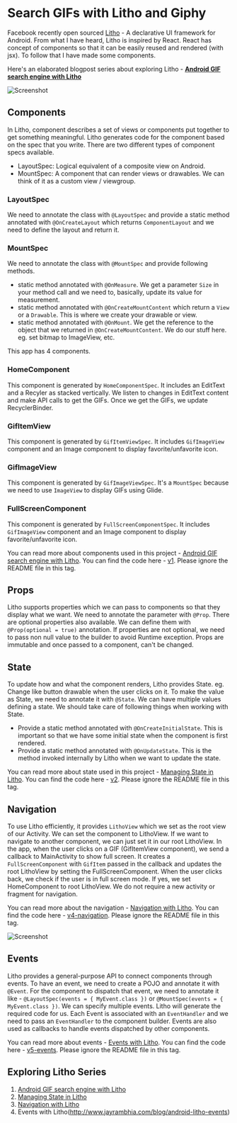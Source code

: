 # Search GIFs with Litho and Giphy

Facebook recently open sourced [Litho](http://fblitho.com/) - A declarative UI framework for Android. From what I have
heard, Litho is inspired by React. React has concept of components so that it can be easily reused and
rendered (with jsx). To follow that I have made some components.

Here's an elaborated blogpost series about exploring Litho - **[Android GIF search engine with Litho](http://www.jayrambhia.com/blog/android-litho-gifs)**

![Screenshot](https://raw.githubusercontent.com/jayrambhia/LithoGifSearch/master/art/demo1.jpg)

## Components

In Litho, component describes a set of views or components put together to get something meaningful. Litho generates code for the component based on the spec that you write.
There are two different types of component specs available.

 - LayoutSpec: Logical equivalent of a composite view on Android.
 - MountSpec: A component that can render views or drawables. We can think of it as a custom view / viewgroup.

### LayoutSpec
We need to annotate the class with `@LayoutSpec` and provide a static method annotated with `@OnCreateLayout` which returns `ComponentLayout` and we need to
define the layout and return it.

### MountSpec
We need to annotate the class with `@MountSpec` and provide following methods.

 - static method annotated with `@OnMeasure`. We get a parameter `Size` in your method call and we need to, basically, update its value for measurement.
 - static method annotated with `@OnCreateMountContent` which return a `View` or a `Drawable`. This is where we create your drawable or view.
 - static method annotated with `@OnMount`. We get the reference to the object that we returned in `@OnCreateMountContent`. We do our stuff here. eg. set bitmap to ImageView, etc.

This app has 4 components.

### HomeComponent
This component is generated by `HomeComponentSpec`. It includes an EditText and a Recyler as stacked vertically. We listen to changes in EditText content and make API calls to get the GIFs. Once we
get the GIFs, we update RecyclerBinder.

### GifItemView
This component is generated by `GifItemViewSpec`. It includes `GifImageView` component and an Image component to display favorite/unfavorite icon.

### GifImageView
This component is generated by `GifImageViewSpec`. It's a `MountSpec` because we need to use `ImageView` to display GIFs using Glide.

### FullScreenComponent
This component is generated by `FullScreenComponentSpec`. It includes `GifImageView` component and an Image component to display favorite/unfavorite icon.

You can read more about components used in this project - [Android GIF search engine with Litho](http://www.jayrambhia.com/blog/android-litho-gifs). You can find the code here - [v1](https://github.com/jayrambhia/LithoGifSearch/tree/v1).
Please ignore the README file in this tag.

## Props

Litho supports properties which we can pass to components so that they display what we want. We need to annotate the parameter with `@Prop`. There are optional properties also available. We can define
them with `@Prop(optional = true)` annotation. If properties are not optional, we need to pass non null value to the builder to avoid Runtime exception. Props are immutable and once passed to a component,
can't be changed.

## State

To update how and what the component renders, Litho provides State. eg. Change like button drawable when the user clicks on it. To make the value as State, we need to annotate it with `@State`. We can have multiple
values defining a state. We should take care of following things when working with State.

 - Provide a static method annotated with `@OnCreateInitialState`. This is important so that we have some initial state when the component is first rendered.
 - Provide a static method annotated with `@OnUpdateState`. This is the method invoked internally by Litho when we want to update the state.

You can read more about state used in this project - [Managing State in Litho](http://www.jayrambhia.com/blog/android-litho-state). You can find the code here - [v2](https://github.com/jayrambhia/LithoGifSearch/tree/v2).
Please ignore the README file in this tag.

## Navigation
To use Litho efficiently, it provides `LithoView` which we set as the root view of our Activity. We can set the component to LithoView. If we want to navigate to another component, we can just set it in our root LithoView.
In the app, when the user clicks on a GIF (GifItemView component), we send a callback to MainActivity to show full screen. It creates a `FullScreenComponent` with `GifItem` passed in the callback and updates the root LithoView
by setting the FullScreenComponent. When the user clicks back, we check if the user is in full screen mode. If yes, we set HomeComponent to root LithoView. We do not require a new activity or fragment for navigation.

You can read more about the navigation - [Navigation with Litho](http://www.jayrambhia.com/blog/android-litho-navigation). You can find the code here - [v4-navigation](https://github.com/jayrambhia/LithoGifSearch/tree/v4-navigation). Please ignore the README file in this tag.

![Screenshot](https://raw.githubusercontent.com/jayrambhia/LithoGifSearch/master/art/demo2.jpg)

## Events

Litho provides a general-purpose API to connect components through events. To have an event, we need to create a POJO and annotate it with `@Event`. For the component to dispatch that event,
we need to annotate it like - `@LayoutSpec(events = { MyEvent.class })` or `@MountSpec(events = { MyEvent.class })`. We can specify multiple events. Litho will generate the required code for us.
Each Event is associated with an `EventHandler` and we need to pass an `EventHandler` to the component builder. Events are also used as callbacks to handle events dispatched by other components.

You can read more about events - [Events with Litho](http://www.jayrambhia.com/blog/android-litho-events). You can find the code here - [v5-events](https://github.com/jayrambhia/LithoGifSearch/tree/v5-events). Please ignore the README file in this tag.

## Exploring Litho Series

 1. [Android GIF search engine with Litho](http://www.jayrambhia.com/blog/android-litho-gifs)
 2. [Managing State in Litho](http://www.jayrambhia.com/blog/android-litho-state)
 3. [Navigation with Litho](http://www.jayrambhia.com/blog/android-litho-navigation)
 4. Events with Litho(http://www.jayrambhia.com/blog/android-litho-events)